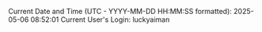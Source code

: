 Current Date and Time (UTC - YYYY-MM-DD HH:MM:SS formatted): 2025-05-06 08:52:01
Current User's Login: luckyaiman
